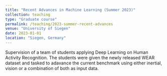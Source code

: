 ```yaml
---
title: "Recent Advances in Machine Learning (Summer 2023)"
collection: teaching
type: "Graduate course"
permalink: /teaching/2023-summer-recent-advances
venue: "University of Siegen"
date: 2023-01-01
location: "Siegen, Germany"
---
```


Supervision of a team of students applying Deep Learning on Human Activity Recognition. The students were given the newly released WEAR dataset and tasked to adavance the current benchmark using either inertial, vision or a combination of both as input data.